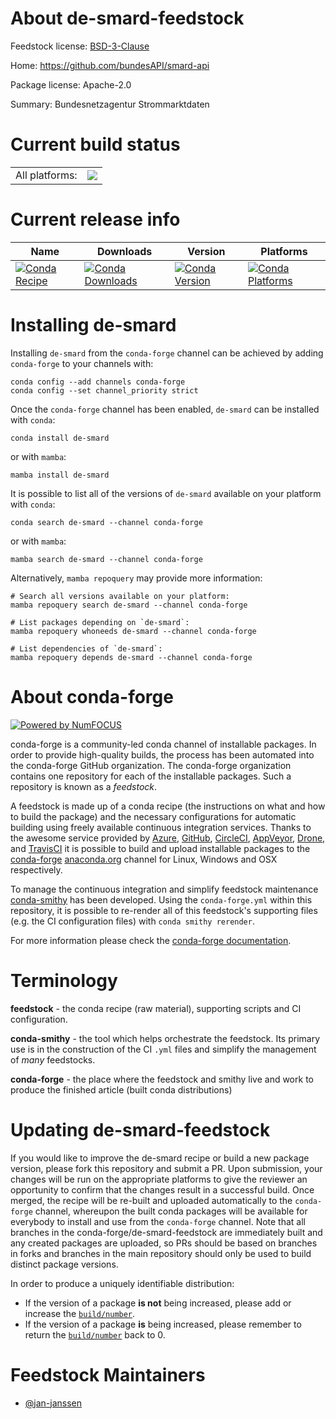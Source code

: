 About de-smard-feedstock
========================

Feedstock license: [BSD-3-Clause](https://github.com/conda-forge/de-smard-feedstock/blob/main/LICENSE.txt)

Home: https://github.com/bundesAPI/smard-api

Package license: Apache-2.0

Summary: Bundesnetzagentur Strommarktdaten

Current build status
====================


<table><tr><td>All platforms:</td>
    <td>
      <a href="https://dev.azure.com/conda-forge/feedstock-builds/_build/latest?definitionId=17416&branchName=main">
        <img src="https://dev.azure.com/conda-forge/feedstock-builds/_apis/build/status/de-smard-feedstock?branchName=main">
      </a>
    </td>
  </tr>
</table>

Current release info
====================

| Name | Downloads | Version | Platforms |
| --- | --- | --- | --- |
| [![Conda Recipe](https://img.shields.io/badge/recipe-de--smard-green.svg)](https://anaconda.org/conda-forge/de-smard) | [![Conda Downloads](https://img.shields.io/conda/dn/conda-forge/de-smard.svg)](https://anaconda.org/conda-forge/de-smard) | [![Conda Version](https://img.shields.io/conda/vn/conda-forge/de-smard.svg)](https://anaconda.org/conda-forge/de-smard) | [![Conda Platforms](https://img.shields.io/conda/pn/conda-forge/de-smard.svg)](https://anaconda.org/conda-forge/de-smard) |

Installing de-smard
===================

Installing `de-smard` from the `conda-forge` channel can be achieved by adding `conda-forge` to your channels with:

```
conda config --add channels conda-forge
conda config --set channel_priority strict
```

Once the `conda-forge` channel has been enabled, `de-smard` can be installed with `conda`:

```
conda install de-smard
```

or with `mamba`:

```
mamba install de-smard
```

It is possible to list all of the versions of `de-smard` available on your platform with `conda`:

```
conda search de-smard --channel conda-forge
```

or with `mamba`:

```
mamba search de-smard --channel conda-forge
```

Alternatively, `mamba repoquery` may provide more information:

```
# Search all versions available on your platform:
mamba repoquery search de-smard --channel conda-forge

# List packages depending on `de-smard`:
mamba repoquery whoneeds de-smard --channel conda-forge

# List dependencies of `de-smard`:
mamba repoquery depends de-smard --channel conda-forge
```


About conda-forge
=================

[![Powered by
NumFOCUS](https://img.shields.io/badge/powered%20by-NumFOCUS-orange.svg?style=flat&colorA=E1523D&colorB=007D8A)](https://numfocus.org)

conda-forge is a community-led conda channel of installable packages.
In order to provide high-quality builds, the process has been automated into the
conda-forge GitHub organization. The conda-forge organization contains one repository
for each of the installable packages. Such a repository is known as a *feedstock*.

A feedstock is made up of a conda recipe (the instructions on what and how to build
the package) and the necessary configurations for automatic building using freely
available continuous integration services. Thanks to the awesome service provided by
[Azure](https://azure.microsoft.com/en-us/services/devops/), [GitHub](https://github.com/),
[CircleCI](https://circleci.com/), [AppVeyor](https://www.appveyor.com/),
[Drone](https://cloud.drone.io/welcome), and [TravisCI](https://travis-ci.com/)
it is possible to build and upload installable packages to the
[conda-forge](https://anaconda.org/conda-forge) [anaconda.org](https://anaconda.org/)
channel for Linux, Windows and OSX respectively.

To manage the continuous integration and simplify feedstock maintenance
[conda-smithy](https://github.com/conda-forge/conda-smithy) has been developed.
Using the ``conda-forge.yml`` within this repository, it is possible to re-render all of
this feedstock's supporting files (e.g. the CI configuration files) with ``conda smithy rerender``.

For more information please check the [conda-forge documentation](https://conda-forge.org/docs/).

Terminology
===========

**feedstock** - the conda recipe (raw material), supporting scripts and CI configuration.

**conda-smithy** - the tool which helps orchestrate the feedstock.
                   Its primary use is in the construction of the CI ``.yml`` files
                   and simplify the management of *many* feedstocks.

**conda-forge** - the place where the feedstock and smithy live and work to
                  produce the finished article (built conda distributions)


Updating de-smard-feedstock
===========================

If you would like to improve the de-smard recipe or build a new
package version, please fork this repository and submit a PR. Upon submission,
your changes will be run on the appropriate platforms to give the reviewer an
opportunity to confirm that the changes result in a successful build. Once
merged, the recipe will be re-built and uploaded automatically to the
`conda-forge` channel, whereupon the built conda packages will be available for
everybody to install and use from the `conda-forge` channel.
Note that all branches in the conda-forge/de-smard-feedstock are
immediately built and any created packages are uploaded, so PRs should be based
on branches in forks and branches in the main repository should only be used to
build distinct package versions.

In order to produce a uniquely identifiable distribution:
 * If the version of a package **is not** being increased, please add or increase
   the [``build/number``](https://docs.conda.io/projects/conda-build/en/latest/resources/define-metadata.html#build-number-and-string).
 * If the version of a package **is** being increased, please remember to return
   the [``build/number``](https://docs.conda.io/projects/conda-build/en/latest/resources/define-metadata.html#build-number-and-string)
   back to 0.

Feedstock Maintainers
=====================

* [@jan-janssen](https://github.com/jan-janssen/)

